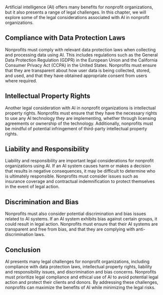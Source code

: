 

Artificial intelligence (AI) offers many benefits for nonprofit organizations, but it also presents a range of legal challenges. In this chapter, we will explore some of the legal considerations associated with AI in nonprofit organizations.

Compliance with Data Protection Laws
------------------------------------

Nonprofits must comply with relevant data protection laws when collecting and processing data using AI. This includes regulations such as the General Data Protection Regulation (GDPR) in the European Union and the California Consumer Privacy Act (CCPA) in the United States. Nonprofits must ensure that they are transparent about how user data is being collected, stored, and used, and that they have obtained appropriate consent from users where required.

Intellectual Property Rights
----------------------------

Another legal consideration with AI in nonprofit organizations is intellectual property rights. Nonprofits must ensure that they have the necessary rights to use any AI technology they are implementing, whether through licensing agreements or ownership of the technology. Additionally, nonprofits must be mindful of potential infringement of third-party intellectual property rights.

Liability and Responsibility
----------------------------

Liability and responsibility are important legal considerations for nonprofit organizations using AI. If an AI system causes harm or makes a decision that results in negative consequences, it may be difficult to determine who is ultimately responsible. Nonprofits must consider issues such as insurance coverage and contractual indemnification to protect themselves in the event of legal action.

Discrimination and Bias
-----------------------

Nonprofits must also consider potential discrimination and bias issues related to AI systems. If an AI system exhibits bias against certain groups, it could result in legal action. Nonprofits must ensure that their AI systems are transparent and free from bias, and that they are complying with anti-discrimination laws.

Conclusion
----------

AI presents many legal challenges for nonprofit organizations, including compliance with data protection laws, intellectual property rights, liability and responsibility issues, and discrimination and bias concerns. Nonprofits must prioritize legal compliance and ethical use of AI to avoid potential legal action and protect their clients and donors. By addressing these challenges, nonprofits can maximize the benefits of AI while minimizing the legal risks.
